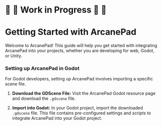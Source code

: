 # 🚧 👷 Work in Progress 👷 🚧
##
# Getting Started with ArcanePad

Welcome to ArcanePad! This guide will help you get started with integrating ArcanePad into your projects, whether you are developing for web, Godot, or Unity.

### Setting up ArcanePad in Godot

For Godot developers, setting up ArcanePad involves importing a specific scene file.

1. **Download the GDScene File:**
Visit the ArcanePad Godot resource page and download the `.gdscene` file.

2. **Import into Godot:**
In your Godot project, import the downloaded `.gdscene` file. This file contains pre-configured settings and scripts to integrate ArcanePad into your Godot project.